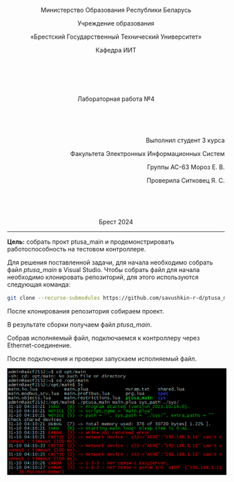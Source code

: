 ﻿<p align="center">Министерство Образования Республики Беларусь</p>
<p align="center">Учреждение образования</p>
<p align="center">«Брестский Государственный Технический Университет»</p>       
<p align="center">Кафедра ИИТ</p>
<br><br><br><br>
<p align="center">Лабораторная работа №4</p>
<br><br><br>
<p align="right">Выполнил студент 3 курса</p> 
<p align="right">Факультета Электронных Информационных Систем</p>
<p align="right">Группы АС-63 Мороз Е. В.</p>
<p align="right">Проверила Ситковец Я. С.</p>
<br><br><br>
<p align="center">Брест 2024</p>

---
<p> <strong>Цель:</strong> собрать прокт ptusa_main и продемонстрировать работоспособность на тестовом контроллере.</p>

<p>Для решения поставленной задачи, для начала необходимо собрать файл <em>ptusa_main</em> в Visual Studio. Чтобы собрать файл для начала необходимо клонировать репозиторий, для этого используются следующая команда:</p>

 ``` bash
git clone --recurse-submodules https://github.com/savushkin-r-d/ptusa_main.git
```

<p>После клонирования репозитория собираем проект.</p>

<p>В результате сборки получаем файл <em>ptusa_main</em>.</p>

<p>Собрав исполняемый файл, подключаемся к контроллеру через Ethernet-соединение.</p>

<p>После подключения и проверки запускаем исполняемый файл.</p>

<p align="center"><img style='border:2px solid #000000' src="../images/output.png"/>